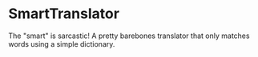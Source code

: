 # SmartTranslator
The "smart" is sarcastic! A pretty barebones translator that only matches words using a simple dictionary.
